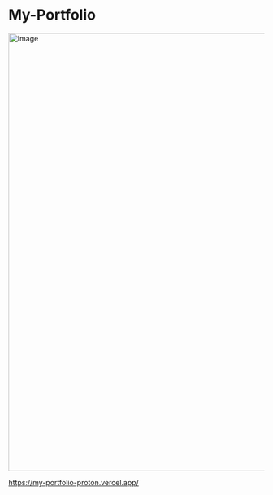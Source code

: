 # My-Portfolio
<img width="1900" height="862" alt="Image" src="https://github.com/user-attachments/assets/e6aec653-9831-4eeb-9b2f-858956b6b23c" />

https://my-portfolio-proton.vercel.app/
